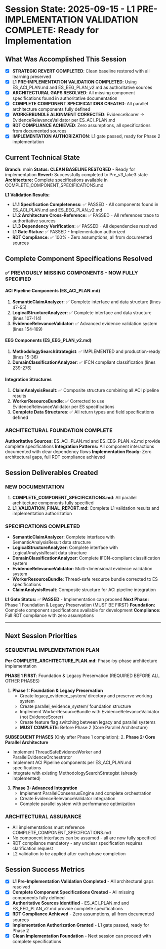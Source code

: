 # Session State: 2025-09-15 - L1 PRE-IMPLEMENTATION VALIDATION COMPLETE: Ready for Implementation

## What Was Accomplished This Session
- [x] **STRATEGIC REVERT COMPLETED**: Clean baseline restored with all learning preserved
- [x] **L1 PRE-IMPLEMENTATION VALIDATION COMPLETED**: Using ES_ACI_PLAN.md and ES_EEG_PLAN_v2.md as authoritative sources
- [x] **ARCHITECTURAL GAPS RESOLVED**: All missing component specifications found in authoritative documentation
- [x] **COMPLETE COMPONENT SPECIFICATIONS CREATED**: All parallel architecture components fully defined
- [x] **WORKERBUNDLE ALIGNMENT CORRECTED**: EvidenceScorer → EvidenceRelevanceValidator per ES_ACI_PLAN.md
- [x] **RDT COMPLIANCE ACHIEVED**: Zero assumptions, all specifications from documented sources
- [x] **IMPLEMENTATION AUTHORIZATION**: L1 gate passed, ready for Phase 2 implementation

## Current Technical State
**Branch:** main
**Status:** **CLEAN BASELINE RESTORED** - Ready for implementation
**Revert:** Successfully completed to Pre_v3_take3 state
**Architecture:** Complete specifications available in COMPLETE_COMPONENT_SPECIFICATIONS.md

**L1 Validation Results:**
- **L1.1 Specification Completeness:** ✅ PASSED - All components found in ES_ACI_PLAN.md and ES_EEG_PLAN_v2.md
- **L1.2 Architecture Cross-Reference:** ✅ PASSED - All references trace to authoritative sources
- **L1.3 Dependency Verification:** ✅ PASSED - All dependencies resolved
- **L1 Gate Status:** ✅ PASSED - Implementation authorized
- **RDT Compliance:** ✅ 100% - Zero assumptions, all from documented sources

## Complete Component Specifications Resolved

### **✅ PREVIOUSLY MISSING COMPONENTS - NOW FULLY SPECIFIED**

#### **ACI Pipeline Components** (ES_ACI_PLAN.md)
1. **SemanticClaimAnalyzer**: ✅ Complete interface and data structure (lines 47-55)
2. **LogicalStructureAnalyzer**: ✅ Complete interface and data structure (lines 107-114)
3. **EvidenceRelevanceValidator**: ✅ Advanced evidence validation system (lines 154-169)

#### **EEG Components** (ES_EEG_PLAN_v2.md)
1. **MethodologySearchStrategist**: ✅ IMPLEMENTED and production-ready (lines 15-36)
2. **DomainClassificationAnalyzer**: ✅ IFCN compliant classification (lines 239-276)

#### **Integration Structures**
1. **ClaimAnalysisResult**: ✅ Composite structure combining all ACI pipeline results
2. **WorkerResourceBundle**: ✅ Corrected to use EvidenceRelevanceValidator per ES specifications
3. **Complete Data Structures**: ✅ All return types and field specifications defined

### **ARCHITECTURAL FOUNDATION COMPLETE**
**Authoritative Sources:** ES_ACI_PLAN.md and ES_EEG_PLAN_v2.md provide complete specifications
**Integration Patterns:** All component interactions documented with clear dependency flows
**Implementation Ready:** Zero architectural gaps, full RDT compliance achieved

## Session Deliverables Created

### **NEW DOCUMENTATION**
1. **COMPLETE_COMPONENT_SPECIFICATIONS.md**: All parallel architecture components fully specified
2. **L1_VALIDATION_FINAL_REPORT.md**: Complete L1 validation results and implementation authorization

### **SPECIFICATIONS COMPLETED**
- **SemanticClaimAnalyzer**: Complete interface with SemanticAnalysisResult data structure
- **LogicalStructureAnalyzer**: Complete interface with LogicalAnalysisResult data structure
- **DomainClassificationAnalyzer**: Complete IFCN-compliant classification system
- **EvidenceRelevanceValidator**: Multi-dimensional evidence validation system
- **WorkerResourceBundle**: Thread-safe resource bundle corrected to ES specifications
- **ClaimAnalysisResult**: Composite structure for ACI pipeline integration

**L1 Gate Status:** ✅ **PASSED** - Implementation can proceed
**Next Phase:** Phase 1 Foundation & Legacy Preservation (MUST BE FIRST)
**Foundation:** Complete component specifications available for development
**Compliance:** Full RDT compliance with zero assumptions

---

## Next Session Priorities

### **SEQUENTIAL IMPLEMENTATION PLAN**
**Per COMPLETE_ARCHITECTURE_PLAN.md**: Phase-by-phase architecture implementation

**PHASE 1 FIRST**: Foundation & Legacy Preservation (REQUIRED BEFORE ALL OTHER PHASES)
1. **Phase 1: Foundation & Legacy Preservation**
   - Create legacy_evidence_system/ directory and preserve working system
   - Create parallel_evidence_system/ foundation structure
   - Implement WorkerResourceBundle with EvidenceRelevanceValidator (not EvidenceScorer)
   - Create feature flag switching between legacy and parallel systems
   - **MUST COMPLETE**: Before Phase 2 (Core Parallel Architecture)

**SUBSEQUENT PHASES** (Only after Phase 1 completion):
2. **Phase 2: Core Parallel Architecture**
   - Implement ThreadSafeEvidenceWorker and ParallelEvidenceOrchestrator
   - Implement ACI Pipeline components per ES_ACI_PLAN.md specifications
   - Integrate with existing MethodologySearchStrategist (already implemented)

3. **Phase 3: Advanced Integration**
   - Implement ParallelConsensusEngine and complete orchestration
   - Create EvidenceRelevanceValidator integration
   - Complete parallel system with performance optimization

### **ARCHITECTURAL ASSURANCE**
- All implementations must reference COMPLETE_COMPONENT_SPECIFICATIONS.md
- No component interfaces can be assumed - all are now fully specified
- RDT compliance mandatory - any unclear specification requires clarification request
- L2 validation to be applied after each phase completion




## Session Success Metrics
- [x] **L1 Pre-Implementation Validation Completed** - All architectural gaps resolved
- [x] **Complete Component Specifications Created** - All missing components fully defined
- [x] **Authoritative Sources Identified** - ES_ACI_PLAN.md and ES_EEG_PLAN_v2.md provide complete specifications
- [x] **RDT Compliance Achieved** - Zero assumptions, all from documented sources
- [x] **Implementation Authorization Granted** - L1 gate passed, ready for Phase 2
- [x] **Clean Implementation Foundation** - Next session can proceed with complete specifications